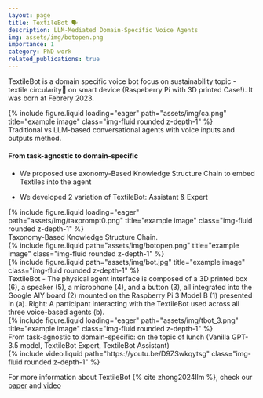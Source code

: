 ```yaml
---
layout: page
title: TextileBot 🗣️
description: LLM-Mediated Domain-Specific Voice Agents
img: assets/img/botopen.png
importance: 1
category: PhD work
related_publications: true
---
```

TextileBot is a domain specific voice bot focus on sustainability topic - textile circularity🧶 on smart device (Raspeberry Pi with 3D printed Case!). It was born at Febrery 2023.

<div class="row">
    <div class="col-sm mt-3 mt-md-0">
        {% include figure.liquid loading="eager" path="assets/img/ca.png" title="example image" class="img-fluid rounded z-depth-1" %}
    </div>
</div>
<div class="caption">
    Traditional vs LLM-based conversational agents with voice inputs and outputs method.
</div>

#### From task-agnostic to domain-specific

- We proposed use axonomy-Based Knowledge Structure Chain to embed Textiles into the agent

- We developed 2 variation of TextileBot: Assistant & Expert


<div class="row">
    <div class="col-sm mt-3 mt-md-0">
        {% include figure.liquid loading="eager" path="assets/img/taxprompt0.png" title="example image" class="img-fluid rounded z-depth-1" %}
    </div>
</div>
<div class="caption">
    Taxonomy-Based Knowledge Structure Chain. 
</div>


<div class="row justify-content-sm-center">
    <div class="col-sm">
        {% include figure.liquid path="assets/img/botopen.png" title="example image" class="img-fluid rounded z-depth-1" %}
    </div>
    <div class="col-sm">
        {% include figure.liquid path="assets/img/bot.jpg" title="example image" class="img-fluid rounded z-depth-1" %}
    </div>

</div>
<div class="caption">
    TextileBot - The physical agent interface is composed of a 3D printed box (6), a speaker (5), a microphone (4), and a button (3), all integrated into the Google AIY board (2) mounted on the Raspberry Pi 3 Model B (1) presented in (a). Right: A participant interacting with the TextileBot used across all three voice-based agents (b).
</div>




<div class="row">
    <div class="col-sm mt-3 mt-md-0">
        {% include figure.liquid loading="eager" path="assets/img/tbot_3.png" title="example image" class="img-fluid rounded z-depth-1" %}
    </div>
</div>
<div class="caption">
    From task-agnostic to domain-specific: on the topic of lunch (Vanilla GPT-3.5 model, TextileBot Expert, TextileBot Assistant)
</div>

<div class="row mt-3">
    <div class="col-sm mt-3 mt-md-0">
        {% include video.liquid path="https://youtu.be/D9ZSwkqytsg" class="img-fluid rounded z-depth-1" %}
    </div>
</div>

For more information about TextileBot {% cite zhong2024llm %}, check our [paper](https://arxiv.org/abs/2406.10590) and [video](https://youtu.be/D9ZSwkqytsg)